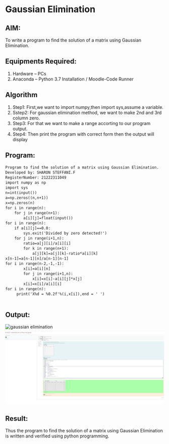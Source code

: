 # Gaussian Elimination

## AIM:
To write a program to find the solution of a matrix using Gaussian Elimination.

## Equipments Required:
1. Hardware – PCs
2. Anaconda – Python 3.7 Installation / Moodle-Code Runner

## Algorithm
1. Step1:  First,we want to import numpy,then import sys,assume a variable.
2. Sstep2: For gaussian elimination method, we want to make 2nd and 3rd column zero.
3. Step3: For that we want to make a range accorting to our program output.
4. Step4: Then print the program with correct form then the output will display

## Program:
```
Program to find the solution of a matrix using Gaussian Elimination.
Developed by: SHARON STEFFANI.F
RegisterNumber: 21222311049
import numpy as np
import sys
n=int(input())
a=np.zeros((n,n+1))
x=np.zeros(n)
for i in range(n):
    for j in range(n+1):
        a[i][j]=float(input())
for i in range(n):
    if a[i][j]==0.0:
        sys.exit('Divided by zero detected!')
    for j in range(i+1,n):
        ratio=a[j][i]/a[i][i]
        for k in range(n+1):
            a[j][k]=a[j][k]-ratio*a[i][k]
x[n-1]=a[n-1][n]/a[n-1][n-1]
for i in range(n-2,-1,-1):
        x[i]=a[i][n]
        for j in range(i+1,n):
            x[i]=x[i]-a[i][j]*x[j]
        x[i]=x[i]/a[i][i]
for i in range(n):
     print('X%d = %0.2f'%(i,x[i]),end = ' ')
                    
```
## Output:
![gaussian elimination]()
![alt text](image.png)

## Result:
Thus the program to find the solution of a matrix using Gaussian Elimination is written and verified using python programming.
